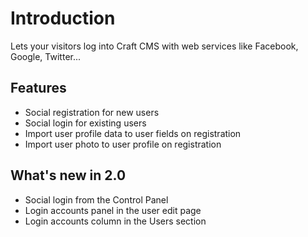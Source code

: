 # Introduction

Lets your visitors log into Craft CMS with web services like Facebook, Google, Twitter...

## Features

- Social registration for new users
- Social login for existing users
- Import user profile data to user fields on registration
- Import user photo to user profile on registration

## What's new in 2.0

- Social login from the Control Panel
- Login accounts panel in the user edit page
- Login accounts column in the Users section